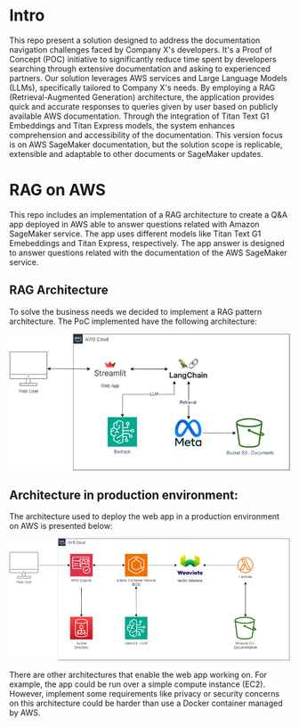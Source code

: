 # Intro
This repo present a solution designed to address the documentation navigation challenges faced by Company X's developers. It's a Proof of Concept (POC) initiative to significantly reduce time spent by developers searching through extensive documentation and asking to experienced partners. Our solution leverages AWS services and Large Language Models (LLMs), specifically tailored to Company X's needs. By employing a RAG (Retrieval-Augmented Generation) architecture, the application provides quick and accurate responses to queries given by user based on publicly available AWS documentation. Through the integration of Titan Text G1 Embeddings and Titan Express models, the system enhances comprehension and accessibility of the documentation. This version focus is on AWS SageMaker documentation, but the solution scope is replicable, extensible and adaptable to other documents or SageMaker updates.

# RAG on AWS
This repo includes an implementation of a RAG architecture to create a Q&amp;A app deployed in AWS able to answer questions related with Amazon SageMaker service. The app uses different models like Titan Text G1 Emebeddings and Titan Express, respectively. The app answer is designed to answer questions related with the documentation of the AWS SageMaker service.

## RAG Architecture
To solve the business needs we decided to implement a RAG pattern architecture. The PoC implemented have the following architecture:

![alt text](https://github.com/JuanCaBaqueroB/RAG_on_AWS/blob/main/src/RAG_architecture.png)

## Architecture in production environment:
The architecture used to deploy the web app in a production environment on AWS is presented below:

![alt text](https://github.com/JuanCaBaqueroB/RAG_on_AWS/blob/main/src/RAG_on_AWS.png)

There are other architectures that enable the web app working on. For example, the app could be run over a simple compute instance (EC2). However, implement some requirements like privacy or security concerns on this architecture could be harder than use a Docker container managed by AWS. 
